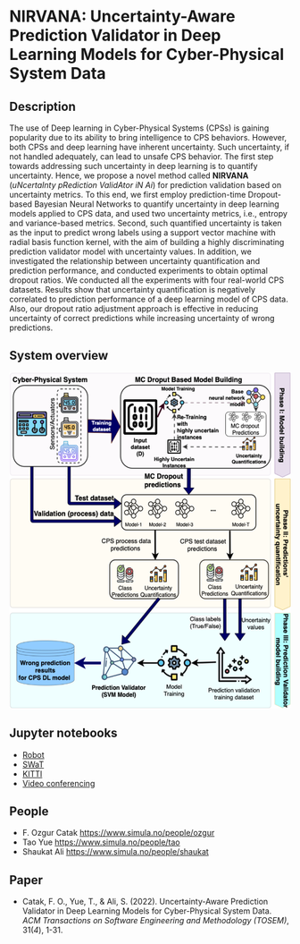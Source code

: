 # NIRVANA: Uncertainty-Aware Prediction Validator in Deep Learning Models for Cyber-Physical System Data

## Description
The use of Deep learning in Cyber-Physical Systems (CPSs) is gaining popularity due to its ability to bring intelligence to CPS behaviors. However, both CPSs and deep learning have inherent uncertainty. Such uncertainty, if not handled adequately, can lead to unsafe CPS behavior. The first step towards addressing such uncertainty in deep learning is to quantify uncertainty. Hence, we propose a novel method called **NIRVANA** (*uNcertaInty pRediction ValidAtor iN Ai*) for prediction validation based on uncertainty metrics. To this end, we first employ prediction-time Dropout-based Bayesian Neural Networks to quantify uncertainty in deep learning models applied to CPS data, and used two uncertainty metrics, i.e., entropy and variance-based metrics. Second, such quantified uncertainty is taken as the input to predict wrong labels using a support vector machine with radial basis function kernel, with the aim of building a highly discriminating prediction validator model with uncertainty values. In addition, we investigated the relationship between uncertainty quantification and prediction performance, and conducted experiments to obtain optimal dropout ratios. We conducted all the experiments with four real-world CPS datasets. Results show that uncertainty quantification is negatively correlated to prediction performance of a deep learning model of CPS data. Also, our dropout ratio adjustment approach is effective in reducing uncertainty of correct predictions while increasing uncertainty of wrong predictions.

## System overview
<img src="https://raw.githubusercontent.com/Simula-COMPLEX/nirvana/main/desc_imgs/system_overview.png" width="524" height="600">

## Jupyter notebooks
- [Robot](https://github.com/Simula-COMPLEX/nirvana/blob/main/robot-uncertainty-v2.ipynb)
- [SWaT](https://github.com/Simula-COMPLEX/nirvana/blob/main/swat-v2.ipynb)
- [KITTI](https://github.com/Simula-COMPLEX/nirvana/blob/main/KITTI-v2.ipynb)
- [Video conferencing](https://github.com/Simula-COMPLEX/nirvana/blob/main/Video%20conferencing-v2.ipynb)

## People
* F. Ozgur Catak https://www.simula.no/people/ozgur
* Tao Yue https://www.simula.no/people/tao
* Shaukat Ali https://www.simula.no/people/shaukat

## Paper
* Catak, F. O., Yue, T., & Ali, S. (2022). Uncertainty-Aware Prediction Validator in Deep Learning Models for Cyber-Physical System Data. *ACM Transactions on Software Engineering and Methodology (TOSEM)*, 31(*4*), 1-31.
